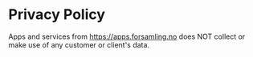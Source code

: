 # Privacy Policy

Apps and services from https://apps.forsamling.no does NOT collect or make use of any customer or client's data.
